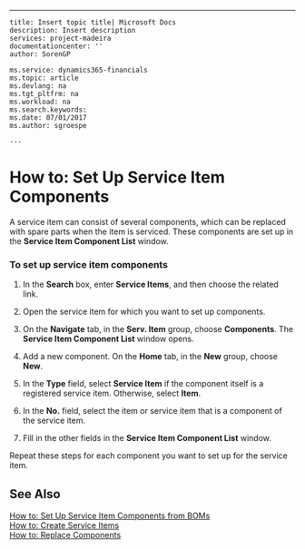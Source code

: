 ---
    title: Insert topic title| Microsoft Docs
    description: Insert description
    services: project-madeira
    documentationcenter: ''
    author: SorenGP

    ms.service: dynamics365-financials
    ms.topic: article
    ms.devlang: na
    ms.tgt_pltfrm: na
    ms.workload: na
    ms.search.keywords:
    ms.date: 07/01/2017
    ms.author: sgroespe

    ---
# How to: Set Up Service Item Components
A service item can consist of several components, which can be replaced with spare parts when the item is serviced. These components are set up in the **Service Item Component List** window.  
  
### To set up service item components  
  
1.  In the **Search** box, enter **Service Items**, and then choose the related link.  
  
2.  Open the service item for which you want to set up components.  
  
3.  On the **Navigate** tab, in the **Serv. Item** group, choose **Components**. The **Service Item Component List** window opens.  
  
4.  Add a new component. On the **Home** tab, in the **New** group, choose **New**.  
  
5.  In the **Type** field, select **Service Item** if the component itself is a registered service item. Otherwise, select **Item**.  
  
6.  In the **No.** field, select the item or service item that is a component of the service item.  
  
7.  Fill in the other fields in the **Service Item Component List** window.  
  
 Repeat these steps for each component you want to set up for the service item.  
  
## See Also  
 [How to: Set Up Service Item Components from BOMs](../FullExperience/how-to-set-up-service-item-components-from-boms.md)   
 [How to: Create Service Items](../FullExperience/how-to-create-service-items.md)   
 [How to: Replace Components](../FullExperience/how-to-replace-components.md)